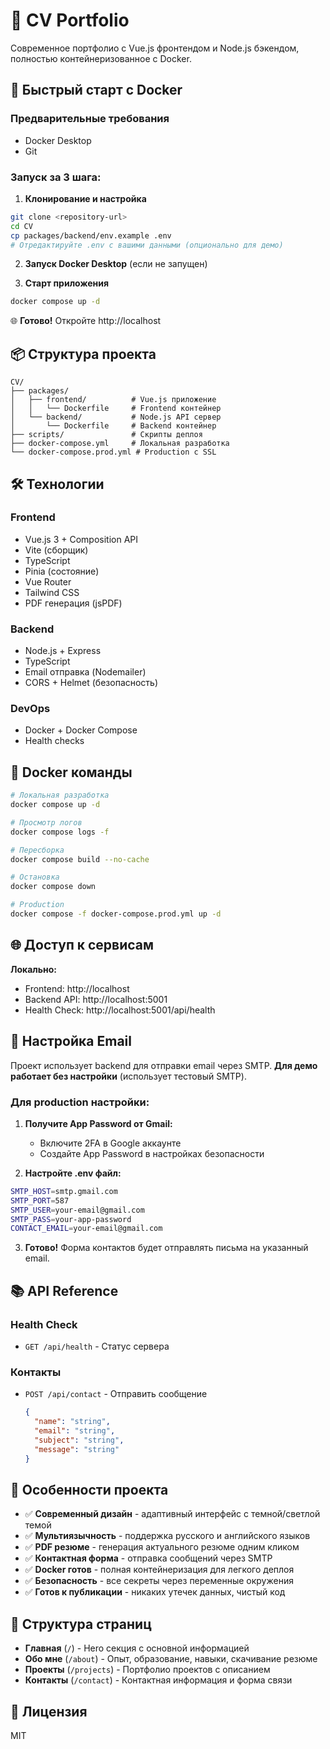 # 🚀 CV Portfolio

Современное портфолио с Vue.js фронтендом и Node.js бэкендом, полностью контейнеризованное с Docker.

## 🐳 Быстрый старт с Docker

### Предварительные требования
- Docker Desktop
- Git

### Запуск за 3 шага:

1. **Клонирование и настройка**
```bash
git clone <repository-url>
cd CV
cp packages/backend/env.example .env
# Отредактируйте .env с вашими данными (опционально для демо)
```

2. **Запуск Docker Desktop** (если не запущен)

3. **Старт приложения**
```bash
docker compose up -d
```

🌐 **Готово!** Откройте http://localhost

## 📦 Структура проекта

```
CV/
├── packages/
│   ├── frontend/          # Vue.js приложение
│   │   └── Dockerfile     # Frontend контейнер
│   └── backend/           # Node.js API сервер
│       └── Dockerfile     # Backend контейнер
├── scripts/               # Скрипты деплоя
├── docker-compose.yml     # Локальная разработка
└── docker-compose.prod.yml # Production с SSL
```

## 🛠 Технологии

### Frontend
- Vue.js 3 + Composition API
- Vite (сборщик)
- TypeScript
- Pinia (состояние)
- Vue Router
- Tailwind CSS
- PDF генерация (jsPDF)

### Backend
- Node.js + Express
- TypeScript
- Email отправка (Nodemailer)
- CORS + Helmet (безопасность)

### DevOps
- Docker + Docker Compose
- Health checks

## 🔧 Docker команды

```bash
# Локальная разработка
docker compose up -d

# Просмотр логов
docker compose logs -f

# Пересборка
docker compose build --no-cache

# Остановка
docker compose down

# Production
docker compose -f docker-compose.prod.yml up -d
```

## 🌐 Доступ к сервисам

**Локально:**
- Frontend: http://localhost
- Backend API: http://localhost:5001
- Health Check: http://localhost:5001/api/health

## 📧 Настройка Email

Проект использует backend для отправки email через SMTP. **Для демо работает без настройки** (использует тестовый SMTP).

### Для production настройки:

1. **Получите App Password от Gmail:**
   - Включите 2FA в Google аккаунте
   - Создайте App Password в настройках безопасности

2. **Настройте .env файл:**
```bash
SMTP_HOST=smtp.gmail.com
SMTP_PORT=587
SMTP_USER=your-email@gmail.com
SMTP_PASS=your-app-password
CONTACT_EMAIL=your-email@gmail.com
```

3. **Готово!** Форма контактов будет отправлять письма на указанный email.

## 📚 API Reference

### Health Check
- `GET /api/health` - Статус сервера

### Контакты  
- `POST /api/contact` - Отправить сообщение
  ```json
  {
    "name": "string",
    "email": "string", 
    "subject": "string",
    "message": "string"
  }
  ```

## 🎯 Особенности проекта

- ✅ **Современный дизайн** - адаптивный интерфейс с темной/светлой темой
- ✅ **Мультиязычность** - поддержка русского и английского языков
- ✅ **PDF резюме** - генерация актуального резюме одним кликом
- ✅ **Контактная форма** - отправка сообщений через SMTP
- ✅ **Docker готов** - полная контейнеризация для легкого деплоя
- ✅ **Безопасность** - все секреты через переменные окружения
- ✅ **Готов к публикации** - никаких утечек данных, чистый код

## 📄 Структура страниц

- **Главная** (`/`) - Hero секция с основной информацией
- **Обо мне** (`/about`) - Опыт, образование, навыки, скачивание резюме
- **Проекты** (`/projects`) - Портфолио проектов с описанием
- **Контакты** (`/contact`) - Контактная информация и форма связи

## 📝 Лицензия

MIT